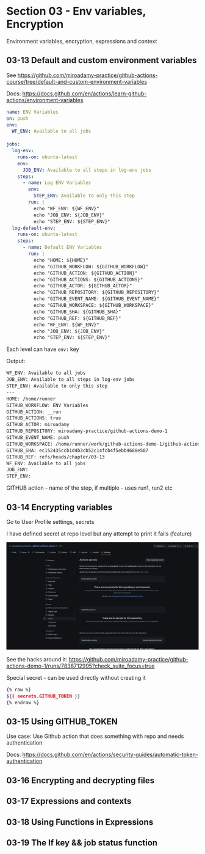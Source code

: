 # Section 03 - Env variables, Encryption

Environment variables, encryption, expressions and context

## 03-13 Default and custom environment variables

See <https://github.com/miroadamy-practice/github-actions-course/tree/default-and-custom-environment-variables>

Docs: <https://docs.github.com/en/actions/learn-github-actions/environment-variables>

```yaml
name: ENV Variables 
on: push 
env: 
  WF_ENV: Available to all jobs 

jobs: 
  log-env:
    runs-on: ubuntu-latest
    env:
      JOB_ENV: Available to all steps in log-env jobs
    steps:
      - name: Log ENV Variables 
        env: 
          STEP_ENV: Available to only this step 
        run: |
          echo "WF_ENV: ${WF_ENV}"
          echo "JOB_ENV: ${JOB_ENV}"
          echo "STEP_ENV: ${STEP_ENV}"
  log-default-env: 
    runs-on: ubuntu-latest
    steps:
      - name: Default ENV Variables 
        run: |
          echo "HOME: ${HOME}"
          echo "GITHUB_WORKFLOW: ${GITHUB_WORKFLOW}"
          echo "GITHUB_ACTION: ${GITHUB_ACTION}"
          echo "GITHUB_ACTIONS: ${GITHUB_ACTIONS}"
          echo "GITHUB_ACTOR: ${GITHUB_ACTOR}"
          echo "GITHUB_REPOSITORY: ${GITHUB_REPOSITORY}"
          echo "GITHUB_EVENT_NAME: ${GITHUB_EVENT_NAME}"
          echo "GITHUB_WORKSPACE: ${GITHUB_WORKSPACE}"
          echo "GITHUB_SHA: ${GITHUB_SHA}"
          echo "GITHUB_REF: ${GITHUB_REF}"
          echo "WF_ENV: ${WF_ENV}"
          echo "JOB_ENV: ${JOB_ENV}"
          echo "STEP_ENV: ${STEP_ENV}"
```

Each level can have `env:` key

Output:

```sh
WF_ENV: Available to all jobs
JOB_ENV: Available to all steps in log-env jobs
STEP_ENV: Available to only this step
---
HOME: /home/runner
GITHUB_WORKFLOW: ENV Variables
GITHUB_ACTION: __run
GITHUB_ACTIONS: true
GITHUB_ACTOR: miroadamy
GITHUB_REPOSITORY: miroadamy-practice/github-actions-demo-1
GITHUB_EVENT_NAME: push
GITHUB_WORKSPACE: /home/runner/work/github-actions-demo-1/github-actions-demo-1
GITHUB_SHA: ec152435ccb1d4b3cb52c14fcb4f5ebb4688e587
GITHUB_REF: refs/heads/chapter/03-13
WF_ENV: Available to all jobs
JOB_ENV: 
STEP_ENV: 
```

GITHUB action - name of the step, if multiple - uses run1, run2 etc

## 03-14 Encrypting variables

Go to User Profile settings, secrets

I have defined secret at repo level but any attempt to print it fails (feature)

![secret](./img/secrets.png)

See the hacks around it: <https://github.com/miroadamy-practice/github-actions-demo-1/runs/7838712995?check_suite_focus=true>

Special secret - can be used directly without creating it

```sh
{% raw %}
${{ secrets.GITHUB_TOKEN }}
{% endraw %}

```

## 03-15 Using GITHUB_TOKEN

Use case: Use Github action that does something with repo and needs authentication

Docs: <https://docs.github.com/en/actions/security-guides/automatic-token-authentication>

## 03-16 Encrypting and decrypting files

## 03-17 Expressions and contexts

## 03-18 Using Functions in Expressions

## 03-19 The If key && job status function
